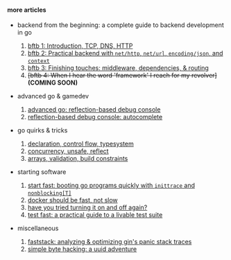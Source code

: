 #### more articles
- backend from the beginning: a complete guide to backend development in go
  1. [bftb 1: Introduction, TCP, DNS, HTTP](https://eblog.fly.dev/backendbasics.html) 
  2. [bftb 2: Practical backend with `net/http`, `net/url`, `encoding/json`, and `context`](https://eblog.fly.dev/backendbasics2.html)
  3. [bftb 3: Finishing touches: middleware, dependencies, & routing](https://eblog.fly.dev/backendbasics3.html)
  4. ~~[bftb 4: When I hear the word 'framework' I reach for my revolver]~~ **(COMING SOON)**

- advanced go & gamedev

  1. [advanced go: reflection-based debug console](https://eblog.fly.dev/console.html)
  2. [reflection-based debug console: autocomplete](https://eblog.fly.dev/console-autocomplete.html)

- go quirks & tricks

  1. [declaration, control flow, typesystem](https://eblog.fly.dev/quirks.html)
  2. [concurrency, unsafe, reflect](https://eblog.fly.dev/quirks2.html)
  3. [arrays, validation, build constraints](https://eblog.fly.dev/quirks3.html)

- starting software

  1. [start fast: booting go programs quickly with `inittrace` and `nonblocking[T]`](https://eblog.fly.dev/startfast.html)
  1. [docker should be fast, not slow](https://eblog.fly.dev/fastdocker.html)
  1. [have you tried turning it on and off again?](https://eblog.fly.dev/onoff.html)
  1. [test fast: a practical guide to a livable test suite](https://eblog.fly.dev/testfast.html)

- miscellaneous
  1. [faststack: analyzing & optimizing gin's panic stack traces](https://eblog.fly.dev/faststack.html)
  1. [simple byte hacking: a uuid adventure](https://eblog.fly.dev/bytehacking.html)
